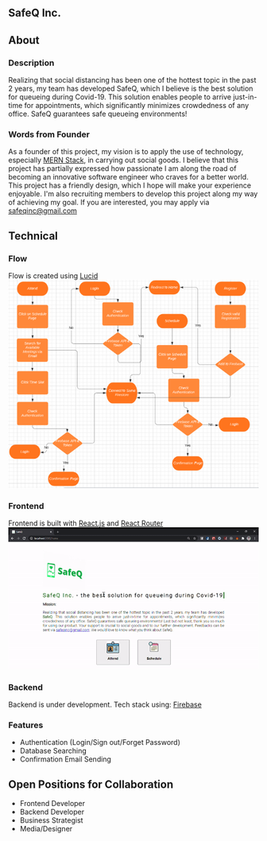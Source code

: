 ## SafeQ Inc.
## About
### Description
Realizing that social distancing has been one of the hottest topic in the past 2 years, my team has developed SafeQ, which I believe is the best solution for queueing during Covid-19. This solution enables people to arrive just-in-time for appointments, which significantly minimizes crowdedness of any office. SafeQ guarantees safe queueing environments!
### Words from Founder
As a founder of this project, my vision is to apply the use of technology, especially [MERN Stack](https://www.educative.io/edpresso/what-is-mern-stack), in carrying out social goods. I believe that this project has partially expressed how passionate I am along the road of becoming an innovative software engineer who craves for a better world. This project has a friendly design, which I hope will make your experience enjoyable. I'm also recruiting members to develop this project along my way of achieving my goal. If you are interested, you may apply via [safeqinc@gmail.com](mailto:safeqinc@gmail.com)

## Technical
### Flow
Flow is created using [Lucid](https://lucid.app/)
![Flow image](/public/lucidflow.PNG)
### Frontend
Frontend is built with [React.js](https://reactjs.org/) and [React Router](https://reactrouter.com/)
![Frontend](/public/safeq.gif)
### Backend
Backend is under development. Tech stack using: [Firebase](https://firebase.google.com/)
### Features
- Authentication (Login/Sign out/Forget Password)
- Database Searching
- Confirmation Email Sending

## Open Positions for Collaboration
- Frontend Developer
- Backend Developer
- Business Strategist
- Media/Designer

